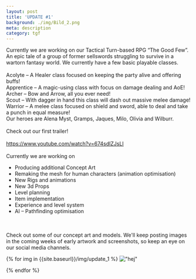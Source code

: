 ```yaml
---
layout: post
title: 'UPDATE #1'
background: ./img/Bild_2.png
meta: description
category: tgf
---
```


Currently we are working on our Tactical Turn-based RPG “The Good Few”. An epic tale of a group of former sellswords struggling to survive in a wartorn fantasy world. We currently have a few basic playable classes.
<br>
<br>
Acolyte – A Healer class focused on keeping the party alive and offering buffs! <br>
Apprentice – A magic-using class with focus on damage dealing and AoE! <br>
Archer – Bow and Arrow, all you ever need! <br>
Scout – With dagger in hand this class will dash out massive melee damage! <br>
Warrior – A melee class focused on shield and sword, able to deal and take a punch in equal measure! <br>
Our heroes are Alena Myst, Gramps, Jaques, Milo, Olivia and Wilburr. <br>
<br>
Check out our first trailer! 
<br>
<br>
https://www.youtube.com/watch?v=674sdlZJsLI 
<br>
<br>
Currently we are working on 
* Producing additional Concept Art 
* Remaking the mesh for human characters (animation optimisation) 
* New Rigs and animations 
* New 3d Props 
* Level planning 
* Item implementation 
* Experience and level system 
* AI – Pathfinding optimisation 
<br>
<br>
Check out some of our concept art and models. We'll keep posting images in the coming weeks of early artwork and screenshots, so keep an eye on our social media channels.

{% for img in {{site.baseurl}}/img/update_1 %}
    !["hej"](img)
    
{% endfor %}